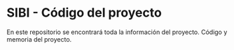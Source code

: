 # SIBI - Código del proyecto

En este repositorio se encontrará toda la información del proyecto. Código y memoria del proyecto.
